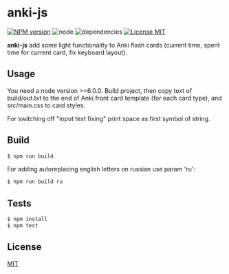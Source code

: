 # anki-js #

  [![NPM version][npm-image]][npm-url] ![node][node-image] ![dependencies][dependencies-image] [![License MIT][license-image]](LICENSE)

  **anki-js** add some light functionality to Anki flash cards (current time, spent time for current card, fix keyboard layout).

## Usage ##
You need a node version >=6.0.0.
Build project, then copy text of build/out.txt to the end of Anki front card template (for each card type), and src/main.css to card styles.

For switching off "input text fixing" print space as first symbol of string.

## Build ##
```bash
$ npm run build
```

For adding autoreplacing english letters on russian use param 'ru':
```bash
$ npm run build ru
```

## Tests ##
```bash
$ npm install
$ npm test
```

## License ##
  [MIT](LICENSE)

[license-image]: https://img.shields.io/badge/license-MIT-blue.svg "license-image"
[dependencies-image]: https://img.shields.io/gemnasium/mathiasbynens/he.svg?maxAge=2592000 "dependencies-image"
[node-image]: https://img.shields.io/badge/node-v6.0.0-brightgreen.svg?maxAge=2592000 "node-image"
[npm-image]: https://img.shields.io/npm/v/anki-js.svg "npm-image"
[npm-url]: https://www.npmjs.com/package/anki-js "anki-js"